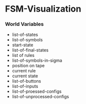 # FSM-Visualization

### World Variables
- list-of-states
- list-of-symbols
- start-state
- list-of-final-states
- list of rules
- list-of-symbols-in-sigma
- position on tape
- current rule
- current state
- list-of-buttons
- list-of-inputs
- list-of-proessed-configs
- list-of-unprocessed-configs
